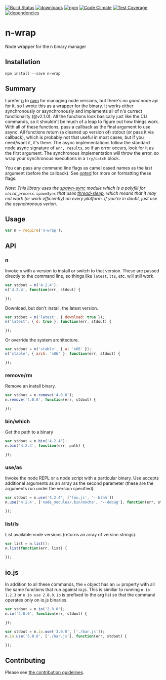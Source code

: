 [![Build Status](https://travis-ci.org/tandrewnichols/n-wrap.png)](https://travis-ci.org/tandrewnichols/n-wrap) [![downloads](http://img.shields.io/npm/dm/n-wrap.svg)](https://npmjs.org/package/n-wrap) [![npm](http://img.shields.io/npm/v/n-wrap.svg)](https://npmjs.org/package/n-wrap) [![Code Climate](https://codeclimate.com/github/tandrewnichols/n-wrap/badges/gpa.svg)](https://codeclimate.com/github/tandrewnichols/n-wrap) [![Test Coverage](https://codeclimate.com/github/tandrewnichols/n-wrap/badges/coverage.svg)](https://codeclimate.com/github/tandrewnichols/n-wrap) [![dependencies](https://david-dm.org/tandrewnichols/n-wrap.png)](https://david-dm.org/tandrewnichols/n-wrap)

# n-wrap

Node wrapper for the n binary manager

## Installation

`npm install --save n-wrap`

## Summary

I prefer [n](https://github.com/tj/n) to [nvm](https://github.com/creationix/nvm) for managing node versions, but there's no _good_ node api for it, so I wrote this as a wrapper for the binary. It works either synchronously or asynchronously and implements all of n's currect functionality (@v2.1.0). All the functions look basically just like the CLI commands, so it shouldn't be much of a leap to figure out how things work. With all of these functions, pass a callback as the final argument to use async. All functions return (a cleaned up version of) stdout (or pass it via callback), which is probably not that useful in most cases, but if you need/want it, it's there. The async implementations follow the standard node async signature of `err, results`, so if an error occurs, look for it as the first argument. The synchronous implementation will throw the error, so wrap your synchronous executions in a `try/catch` block.

You can pass any command line flags as camel cased names as the last argument (before the callback). See [opted](https://github.com/tandrewnichols/opted) for more on formatting these flags.

_Note: This library uses the [spawn-sync](https://github.com/ForbesLindesay/spawn-sync) module which is a polyfill for `child_process.spawnSync` that uses [thread-sleep](https://github.com/ForbesLindesay/thread-sleep), which means that it may not work (or work efficiently) on every platform. If you're in doubt, just use the asynchronous verion._

## Usage

```js
var n = require('n-wrap');
```

## API

### n

Invoke `n` with a version to install or switch to that version. These are passed directly to the command line, so things like `latest`, `lts`, etc. will still work.

```js
var stdout = n('4.2.4');
n('4.2.4', function(err, stdout) {

});
```

Download, but don't install, the latest version.

```js
var stdout = n('latest', { download: true });
n('latest', { d: true }, function(err, stdout) {

});
```

Or override the system architecture.

```js
var stdout = n('stable', { a: 'x86' });
n('stable', { arch: 'x86' }, function(err, stdout) {

});
```

### remove/rm

Remove an install binary.

```js
var stdout = n.remove('4.0.0');
n.remove('4.0.0', function(err, stdout) {

});
```

### bin/which

Get the path to a binary

```js
var stdout = n.bin('4.2.4');
n.bin('4.2.4', function(err, path) {

});
```

### use/as

Invoke the node REPL or a node script with a particular binary. Use accepts additional arguments as an array as the second parameter (these are the arguments run under the version specified).

```js
var stdout = n.use('4.2.4', ['foo.js', '--blah'])
n.use('4.2.4', ['node_modules/.bin/mocha', '--debug'], function(err, stdout) {

});
```

### list/ls

List available node versions (returns an array of version strings).

```js
var list = n.list();
n.list(function(err, list) {

});
```

## io.js

In addition to all these commands, the `n` object has an `io` property with all the same functions that run against io.js. This is similiar to running `n io 1.2.3` or `n io use 2.0.0`. `io` is prefixed to the arg list so that the command operates only on io.js binaries.

```js
var stdout = n.io('2.0.0');
n.io('2.0.0', function(err, stdout) {

});
```

```js
var stdout = n.io.use('3.0.0', ['./bar.js']);
n.io.use('3.0.0', ['./bar.js'], function(err, stdout) {

});
```

## Contributing

Please see [the contribution guidelines](CONTRIBUTING.md).
